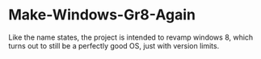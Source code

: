 # Make-Windows-Gr8-Again
Like the name states, the project is intended to revamp windows 8, which turns out to still be a perfectly good OS, just with version limits. 
